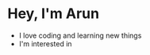 <h1>Hey, I'm Arun</h1>








<ul>
  <li> I love coding and learning new things</li>
  <li> I'm interested in </li>

  </ul>
